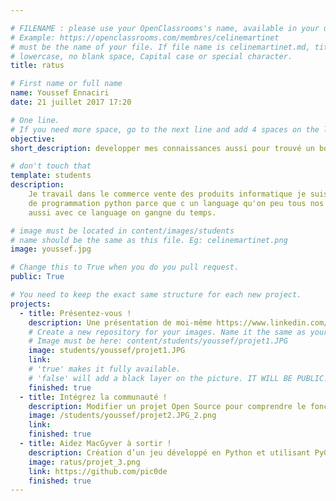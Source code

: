 ```yaml
---

# FILENAME : please use your OpenClassrooms's name, available in your url.
# Example: https://openclassrooms.com/membres/celinemartinet
# must be the name of your file. If file name is celinemartinet.md, title is celinemartinet.
# lowercase, no blank space, Capital case or special character.
title: ratus

# First name or full name
name: Youssef Ennaciri
date: 21 juillet 2017 17:20

# One line.
# If you need more space, go to the next line and add 4 spaces on the left, as in 'description'.
objective: 
short_description: developper mes connaissances aussi pour trouvé un bon post.

# don't touch that
template: students
description:
    Je travail dans le commerce vente des produits informatique je suis acro a tout ce qui es IT et j'ai choisi le language
    de programmation python parce que c un language qu'on peu tous nos idées de developpment d'une façon assez simple 
    aussi avec ce language on gangne du temps.

# image must be located in content/images/students
# name should be the same as this file. Eg: celinemartinet.png
image: youssef.jpg

# Change this to True when you do you pull request.
public: True

# You need to keep the exact same structure for each new project.
projects:
  - title: Présentez-vous !
    description: Une présentation de moi-même https://www.linkedin.com/in/youssef-ennaciri-223b24148/
    # Create a new repository for your images. Name it the same as your nickname and profile picture.
    # Image must be here: content/students/youssef/projet1.JPG
    image: students/youssef/projet1.JPG
    link: 
    # 'true' makes it fully available.
    # 'false' will add a black layer on the picture. IT WILL BE PUBLIC!
    finished: true
  - title: Intégrez la communauté !
    description: Modifier un projet Open Source pour comprendre le fonctionnement de Git, de Github et des pull requests. 
    image: /students/youssef/projet2.JPG_2.png
    link: 
    finished: true
  - title: Aidez MacGyver à sortir !
    description: Création d’un jeu développé en Python et utilisant PyGame.
    image: ratus/projet_3.png
    link: https://github.com/pic0de
    finished: true
---
```

